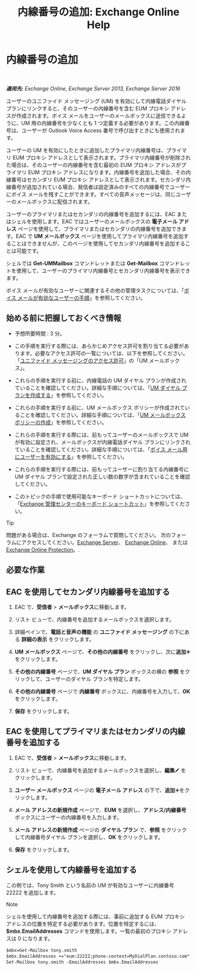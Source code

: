 ﻿---
title: '内線番号の追加: Exchange Online Help'
TOCTitle: 内線番号の追加
ms:assetid: 1a73c9c8-cb50-4bd7-a101-dadd20e28031
ms:mtpsurl: https://technet.microsoft.com/ja-jp/library/Dd335124(v=EXCHG.150)
ms:contentKeyID: 50555738
ms.date: 05/22/2018
mtps_version: v=EXCHG.150
ms.translationtype: HT
---

# 内線番号の追加

 

_**適用先:** Exchange Online, Exchange Server 2013, Exchange Server 2016_

ユーザーのユニファイド メッセージング (UM) を有効にして内線電話ダイヤル プランにリンクすると、そのユーザーの内線番号を含む EUM プロキシ アドレスが作成されます。ボイス メールをユーザーのメールボックスに送信できるように、UM 用の内線番号を少なくとも 1 つ定義する必要があります。この内線番号は、ユーザーが Outlook Voice Access 番号で呼び出すときにも使用されます。

ユーザーの UM を有効にしたときに追加したプライマリ内線番号は、プライマリ EUM プロキシ アドレスとして表示されます。プライマリ内線番号が削除された場合は、そのユーザーの内線番号を含む最初の EUM プロキシ アドレスがプライマリ EUM プロキシ アドレスになります。内線番号を追加した場合、その内線番号はセカンダリ EUM プロキシ アドレスとして表示されます。セカンダリ内線番号が追加されている場合、発信者は設定済みのすべての内線番号でユーザーにボイス メールを残すことができます。すべての音声メッセージは、同じユーザーのメールボックスに配信されます。

ユーザーのプライマリまたはセカンダリの内線番号を追加するには、EAC またはシェルを使用します。EAC ではユーザーのメールボックスの <strong>電子メール アドレス</strong> ページを使用して、プライマリまたはセカンダリの内線番号を追加できます。EAC で <strong>UM メールボックス</strong> ページを使用してプライマリ内線番号を追加することはできませんが、このページを使用してセカンダリ内線番号を追加することは可能です。

シェルでは **Get-UMMailbox** コマンドレットまたは **Get-Mailbox** コマンドレットを使用して、ユーザーのプライマリ内線番号とセカンダリ内線番号を表示できます。

ボイス メールが有効なユーザーに関連するその他の管理タスクについては、「[ボイス メールが有効なユーザーの手順](voice-mail-enabled-user-procedures-exchange-2013-help.md)」を参照してください。

## 始める前に把握しておくべき情報

  - 予想所要時間 : 3 分。

  - この手順を実行する際には、あらかじめアクセス許可を割り当てる必要があります。必要なアクセス許可の一覧については、以下を参照してください。「[ユニファイド メッセージングのアクセス許可](unified-messaging-permissions-exchange-2013-help.md)」の「UM メールボックス」。

  - これらの手順を実行する前に、内線電話の UM ダイヤル プランが作成されていることを確認してください。詳細な手順については、「[UM ダイヤル プランを作成する](create-a-um-dial-plan-exchange-2013-help.md)」を参照してください。

  - これらの手順を実行する前に、UM メールボックス ポリシーが作成されていることを確認してください。詳細な手順については、「[UM メールボックス ポリシーの作成](create-a-um-mailbox-policy-exchange-2013-help.md)」を参照してください。

  - これらの手順を実行する際には、前もってユーザーのメールボックスで UM が有効に設定され、メールボックスが内線電話ダイヤル プランにリンクされていることを確認してください。詳細な手順については、「[ボイス メール用にユーザーを有効にする](enable-a-user-for-voice-mail-exchange-2013-help.md)」を参照してください。

  - これらの手順を実行する際には、前もってユーザーに割り当てる内線番号に UM ダイヤル プランで設定された正しい数の数字が含まれていることを確認してください。

  - このトピックの手順で使用可能なキーボード ショートカットについては、「[Exchange 管理センターのキーボード ショートカット](keyboard-shortcuts-in-the-exchange-admin-center-exchange-online-protection-help.md)」を参照してください。


> [!TIP]
> 問題がある場合は、Exchange のフォーラムで質問してください。 次のフォーラムにアクセスしてください。<A href="https://go.microsoft.com/fwlink/p/?linkid=60612">Exchange Server</A>、 <A href="https://go.microsoft.com/fwlink/p/?linkid=267542">Exchange Online</A>、 または <A href="https://go.microsoft.com/fwlink/p/?linkid=285351">Exchange Online Protection</A>。.



## 必要な作業

## EAC を使用してセカンダリ内線番号を追加する

1.  EAC で、<strong>受信者</strong> \> <strong>メールボックス</strong>に移動します。

2.  リスト ビューで、内線番号を追加するメールボックスを選択します。

3.  詳細ペインで、<strong>電話と音声の機能</strong> の <strong>ユニファイド メッセージング</strong> の下にある <strong>詳細の表示</strong> をクリックします。

4.  <strong>UM メールボックス</strong> ページで、<strong>その他の内線番号</strong> をクリックし、次に<strong>追加</strong>![\[追加\] アイコン](images/JJ218640.c1e75329-d6d7-4073-a27d-498590bbb558(EXCHG.150).gif "[追加] アイコン") をクリックします。

5.  <strong>その他の内線番号</strong> ページで、<strong>UM ダイヤル プラン</strong> ボックスの横の <strong>参照</strong> をクリックして、ユーザーのダイヤル プランを特定します。

6.  <strong>その他の内線番号</strong> ページで <strong>内線番号</strong> ボックスに、内線番号を入力して、<strong>OK</strong> をクリックします。

7.  <strong>保存</strong> をクリックします。

## EAC を使用してプライマリまたはセカンダリの内線番号を追加する

1.  EAC で、<strong>受信者</strong> \> <strong>メールボックス</strong>に移動します。

2.  リスト ビューで、内線番号を追加するメールボックスを選択し、<strong>編集</strong>![編集アイコン](images/Bb124582.6f53ccb2-1f13-4c02-bea0-30690e6ea71d(EXCHG.150).gif "編集アイコン") をクリックします。

3.  <strong>ユーザー メールボックス</strong> ページの <strong>電子メール アドレス</strong> の下で、<strong>追加</strong>![\[追加\] アイコン](images/JJ218640.c1e75329-d6d7-4073-a27d-498590bbb558(EXCHG.150).gif "[追加] アイコン")をクリックします。

4.  <strong>メール アドレスの新規作成</strong> ページで、<strong>EUM</strong> を選択し、<strong>アドレス/内線番号</strong> ボックスにユーザーの内線番号を入力します。

5.  <strong>メール アドレスの新規作成</strong> ページの <strong>ダイヤル プラン</strong> で、<strong>参照</strong> をクリックして内線番号ダイヤル プランを選択し、<strong>OK</strong> をクリックします。

6.  <strong>保存</strong> をクリックします。

## シェルを使用して内線番号を追加する

この例では、Tony Smith という名前の UM が有効なユーザーに内線番号 22222 を追加します。


> [!NOTE]
> シェルを使用して内線番号を追加する際には、事前に追加する EUM プロキシ アドレスの位置を特定する必要があります。位置を特定するには、<STRONG>$mbx.EmailAddresses</STRONG> コマンドを使用します。一覧の最初のプロキシ アドレスは 0 になります。



    $mbx=Get-Mailbox tony.smith
    $mbx.EmailAddresses +="eum:22222;phone-context=MyDialPlan.contoso.com"
    Set-Mailbox tony.smith -EmailAddresses $mbx.EmailAddresses

